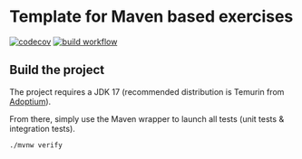 # Template for Maven based exercises


[![codecov](https://codecov.io/gh/lernejo/maven_starter_template/branch/main/graph/badge.svg)](https://codecov.io/gh/lernejo/maven_starter_template)
[![build workflow](https://github.com/JERBI-M/uml_grapher/actions/workflows/build.yml/badge.svg)](https://github.com/JERBI-M/uml_grapher/actions)


## Build the project

The project requires a JDK 17 (recommended distribution is Temurin from [Adoptium](https://adoptium.net/)).

From there, simply use the Maven wrapper to launch all tests (unit tests & integration tests).

`./mvnw verify`
